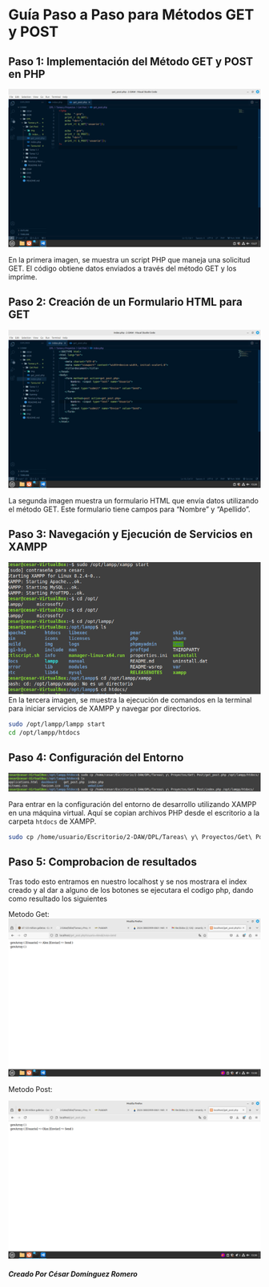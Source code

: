 # Guía Paso a Paso para Métodos GET y POST

## Paso 1: Implementación del Método GET y POST en PHP
<img src="./img/GET_POST.png">

En la primera imagen, se muestra un script PHP que maneja una solicitud GET. El código obtiene datos enviados a través del método GET y los imprime.

## Paso 2: Creación de un Formulario HTML para GET
<img src="./img/Index.png">

La segunda imagen muestra un formulario HTML que envía datos utilizando el método GET. Este formulario tiene campos para “Nombre” y “Apellido”.

## Paso 3: Navegación y Ejecución de Servicios en XAMPP

<img src="./img/Iniciar Servicio y entrar en htdocs.png"> 
En la tercera imagen, se muestra la ejecución de comandos en la terminal para iniciar servicios de XAMPP y navegar por directorios.

```bash
sudo /opt/lampp/lampp start
cd /opt/lampp/htdocs
```
## Paso 4: Configuración del Entorno

<img src="./img/Copia de archivos a htdocs.png">

Para entrar en la configuración del entorno de desarrollo utilizando XAMPP en una máquina virtual. Aquí se copian archivos PHP desde el escritorio a la carpeta `htdocs` de XAMPP.

```bash
sudo cp /home/usuario/Escritorio/2-DAW/DPL/Tareas\ y\ Proyectos/Get\ Post/get_post.php /opt/lampp/htdocs/
```
## Paso 5: Comprobacion de resultados

Tras todo esto entramos en nuestro localhost y se nos mostrara el index creado y al dar a alguno de los botones se ejecutara el codigo php, dando como resultado los siguientes

Metodo Get:
<img src="./img/Parte de php con GET.png">

Metodo Post:

<img src="./img/Parte de php con POST.png">

##### Creado Por César Domínguez Romero 

